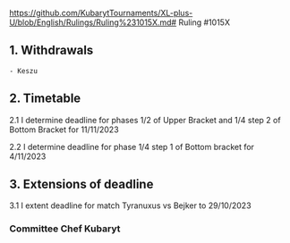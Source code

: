 https://github.com/KubarytTournaments/XL-plus-U/blob/English/Rulings/Ruling%231015X.md# Ruling #1015X

## 1. Withdrawals
    - Keszu
  
## 2. Timetable

2.1 I determine deadline for phases 1/2 of Upper Bracket and 1/4 step 2 of Bottom Bracket for 11/11/2023

2.2 I determine deadline for phase 1/4 step 1 of Bottom bracket for 4/11/2023

## 3. Extensions of deadline
   
3.1 I extent deadline for match Tyranuxus vs Bejker to 29/10/2023

### Committee Chef Kubaryt
